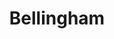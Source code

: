 ---
title: "Bellingham"
hashtag: "bellingham"
tags:
  - Cities I have visited
  - Cities I have worked in
  - Cities I have worked in
  - City
  - Whatcom County
  - Puget Sound
  - Washington
---